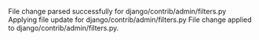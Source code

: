 File change parsed successfully for django/contrib/admin/filters.py
Applying file update for django/contrib/admin/filters.py
File change applied to django/contrib/admin/filters.py.
